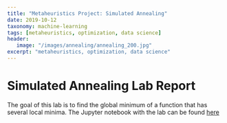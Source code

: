 ```yaml
---
title: "Metaheuristics Project: Simulated Annealing"
date: 2019-10-12
taxonomy: machine-learning
tags: [metaheuristics, optimization, data science]
header: 
   image: "/images/annealing/annealing_200.jpg"
excerpt: "metaheuristics, optimization, data science"
---
```


# Simulated Annealing Lab Report
The goal of this lab is to find the global minimum of a function that has several local minima.
The Jupyter notebook with the lab can be found <a href="https://github.com/cjlise/Metaheuristics/blob/master/SimulatedAnnealingLab-JLISE.ipynb">here</a> 


	